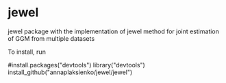 # jewel
jewel package with the implementation of jewel method for joint estimation of GGM from multiple datasets


To install, run

#install.packages("devtools")
library("devtools")
install_github("annaplaksienko/jewel/jewel")
